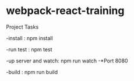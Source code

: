 # webpack-react-training

Project Tasks

 -install : npm install

 -run test : npm test

 -up server and watch: npm run watch
   -*Port 8080

 -build : npm run build
